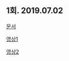 ## 1회. 2019.07.02

[문서]()

[영상1](https://youtu.be/sWyZUzQW3IM)

[영상2](https://youtu.be/navJTjZlUGk)

